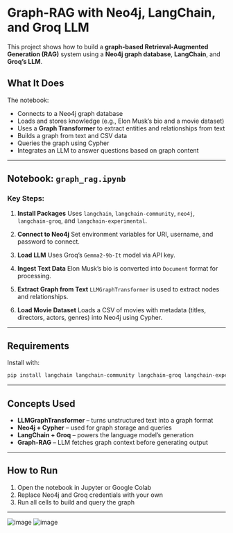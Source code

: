 # Graph-RAG with Neo4j, LangChain, and Groq LLM

This project shows how to build a **graph-based Retrieval-Augmented Generation (RAG)** system using a **Neo4j graph database**, **LangChain**, and **Groq’s LLM**.

## What It Does

The notebook:

* Connects to a Neo4j graph database
* Loads and stores knowledge (e.g., Elon Musk’s bio and a movie dataset)
* Uses a **Graph Transformer** to extract entities and relationships from text
* Builds a graph from text and CSV data
* Queries the graph using Cypher
* Integrates an LLM to answer questions based on graph content

---

## Notebook: `graph_rag.ipynb`

### Key Steps:

1. **Install Packages**
   Uses `langchain`, `langchain-community`, `neo4j`, `langchain-groq`, and `langchain-experimental`.

2. **Connect to Neo4j**
   Set environment variables for URI, username, and password to connect.

3. **Load LLM**
   Uses Groq’s `Gemma2-9b-It` model via API key.

4. **Ingest Text Data**
   Elon Musk’s bio is converted into `Document` format for processing.

5. **Extract Graph from Text**
   `LLMGraphTransformer` is used to extract nodes and relationships.

6. **Load Movie Dataset**
   Loads a CSV of movies with metadata (titles, directors, actors, genres) into Neo4j using Cypher.

---

## Requirements

Install with:

```bash
pip install langchain langchain-community langchain-groq langchain-experimental neo4j
```

---

## Concepts Used

* **LLMGraphTransformer** – turns unstructured text into a graph format
* **Neo4j + Cypher** – used for graph storage and queries
* **LangChain + Groq** – powers the language model’s generation
* **Graph-RAG** – LLM fetches graph context before generating output

---

## How to Run

1. Open the notebook in Jupyter or Google Colab
2. Replace Neo4j and Groq credentials with your own
3. Run all cells to build and query the graph

---


![image](https://github.com/user-attachments/assets/206ab6a0-0d81-4550-acbf-5818f6b15fd0)
![image](https://github.com/user-attachments/assets/71e4628d-20a4-4fee-aa80-700feeffa815)

